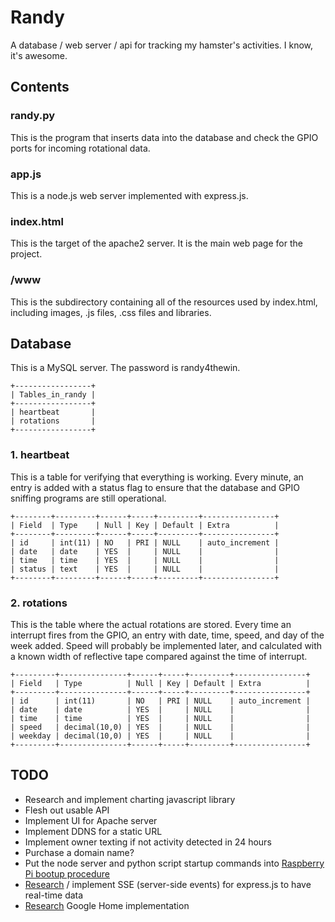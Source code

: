 # Randy
A database / web server / api for tracking my hamster's activities. I know, it's awesome. 

## Contents

### randy.py
This is the program that inserts data into the database and check the GPIO ports for incoming rotational data.

### app.js
This is a node.js web server implemented with express.js. 

### index.html
This is the target of the apache2 server. It is the main web page for the project.

### /www
This is the subdirectory containing all of the resources used by index.html, including images, .js files, .css files and libraries. 

## Database
This is a MySQL server. The password is randy4thewin.
```
+-----------------+
| Tables_in_randy |
+-----------------+
| heartbeat       |
| rotations       |
+-----------------+
```

### 1. heartbeat 
This is a table for verifying that everything is working. Every minute, an entry is added with a status flag to ensure that the database and GPIO sniffing programs are still operational. 
```
+--------+---------+------+-----+---------+----------------+
| Field  | Type    | Null | Key | Default | Extra          |
+--------+---------+------+-----+---------+----------------+
| id     | int(11) | NO   | PRI | NULL    | auto_increment |
| date   | date    | YES  |     | NULL    |                |
| time   | time    | YES  |     | NULL    |                |
| status | text    | YES  |     | NULL    |                |
+--------+---------+------+-----+---------+----------------+
```
### 2. rotations
This is the table where the actual rotations are stored. Every time an interrupt fires from the GPIO, an entry with date, time, speed, and day of the week added.
Speed will probably be implemented later, and calculated with a known width of reflective tape compared against the time of interrupt.
```
+---------+---------------+------+-----+---------+----------------+
| Field   | Type          | Null | Key | Default | Extra          |
+---------+---------------+------+-----+---------+----------------+
| id      | int(11)       | NO   | PRI | NULL    | auto_increment |
| date    | date          | YES  |     | NULL    |                |
| time    | time          | YES  |     | NULL    |                |
| speed   | decimal(10,0) | YES  |     | NULL    |                |
| weekday | decimal(10,0) | YES  |     | NULL    |                |
+---------+---------------+------+-----+---------+----------------+
```

## TODO
* Research and implement charting javascript library
* Flesh out usable API
* Implement UI for Apache server
* Implement DDNS for a static URL
* Implement owner texting if not activity detected in 24 hours
* Purchase a domain name?
* Put the node server and python script startup commands into [Raspberry Pi bootup procedure](https://www.raspberrypi.org/documentation/linux/usage/rc-local.md)
* [Research](https://www.terlici.com/2015/12/04/realtime-node-expressjs-with-sse.html) / implement SSE (server-side events) for express.js to have real-time data 
* [Research](https://www.smashingmagazine.com/2017/05/build-action-google-home-api-ai/) Google Home implementation

